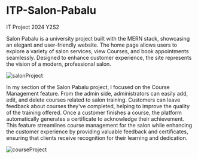 # ITP-Salon-Pabalu
IT Project 2024 Y2S2

Salon Pabalu is a university project built with the MERN stack, showcasing an elegant and user-friendly website. The home page allows users to explore a variety of salon services, view Courses, and book appointments seamlessly. Designed to enhance customer experience, the site represents the vision of a modern, professional salon.

![salonProject](https://github.com/user-attachments/assets/792fd973-be6c-412f-8916-82dd6cad2901)

In my section of the Salon Pabalu project, I focused on the Course Management feature. From the admin side, administrators can easily add, edit, and delete courses related to salon training. Customers can leave feedback about courses they've completed, helping to improve the quality of the training offered. Once a customer finishes a course, the platform automatically generates a certificate to acknowledge their achievement. This feature streamlines course management for the salon while enhancing the customer experience by providing valuable feedback and certificates, ensuring that clients receive recognition for their learning and dedication.

![courseProject](https://github.com/user-attachments/assets/1c4a9c73-5aed-4048-b399-189342c31c1b)
